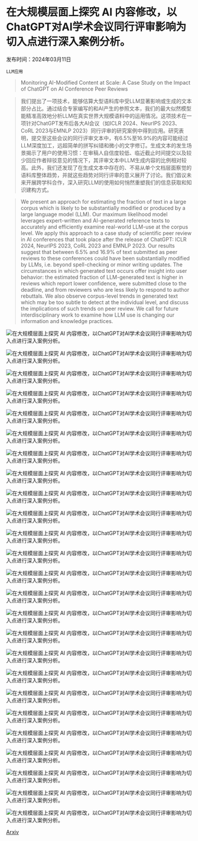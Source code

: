 # 在大规模层面上探究 AI 内容修改，以ChatGPT对AI学术会议同行评审影响为切入点进行深入案例分析。

发布时间：2024年03月11日

`LLM应用`

> Monitoring AI-Modified Content at Scale: A Case Study on the Impact of ChatGPT on AI Conference Peer Reviews

> 我们提出了一项技术，能够估算大型语料库中受LLM显著影响或生成的文本部分占比。通过结合专家编写的和AI产生的参照文本，我们的最大似然模型能精准高效地分析LLM在真实世界大规模语料中的运用情况。这项技术在一项针对ChatGPT发布后各大AI会议（如ICLR 2024、NeurIPS 2023、CoRL 2023与EMNLP 2023）同行评审的研究案例中得到应用。研究表明，提交至这些会议的同行评审文本中，有6.5%至16.9%的内容可能经过LLM深度加工，远超简单的拼写纠错和微小的文字修订。生成文本的发生场景揭示了用户的使用习惯：在审稿人自信度较低、临近截止时间提交以及较少回应作者辩驳意见的情况下，其评审文本中LLM生成内容的比例相对较高。此外，我们还发现了在生成文本中存在的、不易从单个文档层面察觉的语料库整体趋势，并就这些趋势对同行评审的意义展开了讨论。我们倡议未来开展跨学科合作，深入研究LLM的使用如何悄然重塑我们的信息获取和知识建构方式。

> We present an approach for estimating the fraction of text in a large corpus which is likely to be substantially modified or produced by a large language model (LLM). Our maximum likelihood model leverages expert-written and AI-generated reference texts to accurately and efficiently examine real-world LLM-use at the corpus level. We apply this approach to a case study of scientific peer review in AI conferences that took place after the release of ChatGPT: ICLR 2024, NeurIPS 2023, CoRL 2023 and EMNLP 2023. Our results suggest that between 6.5% and 16.9% of text submitted as peer reviews to these conferences could have been substantially modified by LLMs, i.e. beyond spell-checking or minor writing updates. The circumstances in which generated text occurs offer insight into user behavior: the estimated fraction of LLM-generated text is higher in reviews which report lower confidence, were submitted close to the deadline, and from reviewers who are less likely to respond to author rebuttals. We also observe corpus-level trends in generated text which may be too subtle to detect at the individual level, and discuss the implications of such trends on peer review. We call for future interdisciplinary work to examine how LLM use is changing our information and knowledge practices.

![在大规模层面上探究 AI 内容修改，以ChatGPT对AI学术会议同行评审影响为切入点进行深入案例分析。](../../../paper_images/2403.07183/x1.png)

![在大规模层面上探究 AI 内容修改，以ChatGPT对AI学术会议同行评审影响为切入点进行深入案例分析。](../../../paper_images/2403.07183/x2.png)

![在大规模层面上探究 AI 内容修改，以ChatGPT对AI学术会议同行评审影响为切入点进行深入案例分析。](../../../paper_images/2403.07183/x3.png)

![在大规模层面上探究 AI 内容修改，以ChatGPT对AI学术会议同行评审影响为切入点进行深入案例分析。](../../../paper_images/2403.07183/x4.png)

![在大规模层面上探究 AI 内容修改，以ChatGPT对AI学术会议同行评审影响为切入点进行深入案例分析。](../../../paper_images/2403.07183/x5.png)

![在大规模层面上探究 AI 内容修改，以ChatGPT对AI学术会议同行评审影响为切入点进行深入案例分析。](../../../paper_images/2403.07183/x6.png)

![在大规模层面上探究 AI 内容修改，以ChatGPT对AI学术会议同行评审影响为切入点进行深入案例分析。](../../../paper_images/2403.07183/x7.png)

![在大规模层面上探究 AI 内容修改，以ChatGPT对AI学术会议同行评审影响为切入点进行深入案例分析。](../../../paper_images/2403.07183/x8.png)

![在大规模层面上探究 AI 内容修改，以ChatGPT对AI学术会议同行评审影响为切入点进行深入案例分析。](../../../paper_images/2403.07183/x9.png)

![在大规模层面上探究 AI 内容修改，以ChatGPT对AI学术会议同行评审影响为切入点进行深入案例分析。](../../../paper_images/2403.07183/x10.png)

![在大规模层面上探究 AI 内容修改，以ChatGPT对AI学术会议同行评审影响为切入点进行深入案例分析。](../../../paper_images/2403.07183/x11.png)

![在大规模层面上探究 AI 内容修改，以ChatGPT对AI学术会议同行评审影响为切入点进行深入案例分析。](../../../paper_images/2403.07183/x12.png)

![在大规模层面上探究 AI 内容修改，以ChatGPT对AI学术会议同行评审影响为切入点进行深入案例分析。](../../../paper_images/2403.07183/x13.png)

![在大规模层面上探究 AI 内容修改，以ChatGPT对AI学术会议同行评审影响为切入点进行深入案例分析。](../../../paper_images/2403.07183/x14.png)

![在大规模层面上探究 AI 内容修改，以ChatGPT对AI学术会议同行评审影响为切入点进行深入案例分析。](../../../paper_images/2403.07183/x15.png)

![在大规模层面上探究 AI 内容修改，以ChatGPT对AI学术会议同行评审影响为切入点进行深入案例分析。](../../../paper_images/2403.07183/x16.png)

![在大规模层面上探究 AI 内容修改，以ChatGPT对AI学术会议同行评审影响为切入点进行深入案例分析。](../../../paper_images/2403.07183/x17.png)

![在大规模层面上探究 AI 内容修改，以ChatGPT对AI学术会议同行评审影响为切入点进行深入案例分析。](../../../paper_images/2403.07183/x18.png)

![在大规模层面上探究 AI 内容修改，以ChatGPT对AI学术会议同行评审影响为切入点进行深入案例分析。](../../../paper_images/2403.07183/x19.png)

![在大规模层面上探究 AI 内容修改，以ChatGPT对AI学术会议同行评审影响为切入点进行深入案例分析。](../../../paper_images/2403.07183/x20.png)

![在大规模层面上探究 AI 内容修改，以ChatGPT对AI学术会议同行评审影响为切入点进行深入案例分析。](../../../paper_images/2403.07183/x21.png)

![在大规模层面上探究 AI 内容修改，以ChatGPT对AI学术会议同行评审影响为切入点进行深入案例分析。](../../../paper_images/2403.07183/x22.png)

![在大规模层面上探究 AI 内容修改，以ChatGPT对AI学术会议同行评审影响为切入点进行深入案例分析。](../../../paper_images/2403.07183/x23.png)

![在大规模层面上探究 AI 内容修改，以ChatGPT对AI学术会议同行评审影响为切入点进行深入案例分析。](../../../paper_images/2403.07183/x24.png)

![在大规模层面上探究 AI 内容修改，以ChatGPT对AI学术会议同行评审影响为切入点进行深入案例分析。](../../../paper_images/2403.07183/x25.png)

[Arxiv](https://arxiv.org/abs/2403.07183)